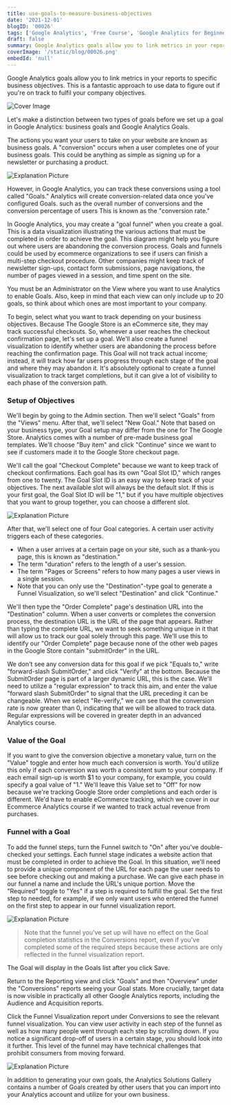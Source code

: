 ```yaml
---
title: use-goals-to-measure-business-objectives
date: '2021-12-01'
blogID: '00026'
tags: ['Google Analytics', 'Free Course', 'Google Analytics for Beginners']
draft: false
summary: Google Analytics goals allow you to link metrics in your reports to specific business objectives. This is a fantastic approach to use data to figure out if you're on track to fulfil your company objectives.
coverImage: '/static/blog/00026.png'
embedId: 'null'
---
```


Google Analytics goals allow you to link metrics in your reports to specific business objectives. This is a fantastic approach to use data to figure out if you're on track to fulfil your company objectives.

![Cover Image](/static/blog/00026.png)

Let's make a distinction between two types of goals before we set up a goal in Google Analytics: business goals and Google Analytics Goals.

The actions you want your users to take on your website are known as business goals. A "conversion" occurs when a user completes one of your business goals. This could be anything as simple as signing up for a newsletter or purchasing a product.

![Explanation Picture](/static/blog/00026_1.png)

However, in Google Analytics, you can track these conversions using a tool called "Goals." Analytics will create conversion-related data once you've configured Goals. such as the overall number of conversions and the conversion percentage of users This is known as the "conversion rate."

In Google Analytics, you may create a "goal funnel" when you create a goal. This is a data visualization illustrating the various actions that must be completed in order to achieve the goal. This diagram might help you figure out where users are abandoning the conversion process. Goals and funnels could be used by ecommerce organizations to see if users can finish a multi-step checkout procedure. Other companies might keep track of newsletter sign-ups, contact form submissions, page navigations, the number of pages viewed in a session, and time spent on the site.

You must be an Administrator on the View where you want to use Analytics to enable Goals. Also, keep in mind that each view can only include up to 20 goals, so think about which ones are most important to your company.

To begin, select what you want to track depending on your business objectives. Because The Google Store is an eCommerce site, they may track successful checkouts. So, whenever a user reaches the checkout confirmation page, let's set up a goal. We'll also create a funnel visualization to identify whether users are abandoning the process before reaching the confirmation page. This Goal will not track actual income; instead, it will track how far users progress through each stage of the goal and where they may abandon it. It's absolutely optional to create a funnel visualization to track target completions, but it can give a lot of visibility to each phase of the conversion path.

### Setup of Objectives

We'll begin by going to the Admin section. Then we'll select "Goals" from the "Views" menu. After that, we'll select "New Goal." Note that based on your business type, your Goal setup may differ from the one for The Google Store. Analytics comes with a number of pre-made business goal templates. We'll choose "Buy item" and click "Continue" since we want to see if customers made it to the Google Store checkout page.

We'll call the goal "Checkout Complete" because we want to keep track of checkout confirmations. Each goal has its own "Goal Slot ID," which ranges from one to twenty. The Goal Slot ID is an easy way to keep track of your objectives. The next available slot will always be the default slot. If this is your first goal, the Goal Slot ID will be "1," but if you have multiple objectives that you want to group together, you can choose a different slot.

![Explanation Picture](/static/blog/00026_2.png)

After that, we'll select one of four Goal categories. A certain user activity triggers each of these categories.

- When a user arrives at a certain page on your site, such as a thank-you page, this is known as "destination."
- The term "duration" refers to the length of a user's session.
- The term "Pages or Screens" refers to how many pages a user views in a single session.
- Note that you can only use the "Destination"-type goal to generate a Funnel Visualization, so we'll select "Destination" and click "Continue."

We'll then type the "Order Complete" page's destination URL into the "Destination" column. When a user converts or completes the conversion process, the destination URL is the URL of the page that appears. Rather than typing the complete URL, we want to seek something unique in it that will allow us to track our goal solely through this page. We'll use this to identify our "Order Complete" page because none of the other web pages in the Google Store contain "submitOrder" in the URL.

We don't see any conversion data for this goal if we pick "Equals to," write "forward-slash SubmitOrder," and click "Verify" at the bottom. Because the SubmitOrder page is part of a larger dynamic URL, this is the case. We'll need to utilize a "regular expression" to track this aim, and enter the value "forward slash SubmitOrder" to signal that the URL preceding it can be changeable. When we select "Re-verify," we can see that the conversion rate is now greater than 0, indicating that we will be allowed to track data. Regular expressions will be covered in greater depth in an advanced Analytics course.

### Value of the Goal

If you want to give the conversion objective a monetary value, turn on the "Value" toggle and enter how much each conversion is worth. You'd utilize this only if each conversion was worth a consistent sum to your company. If each email sign-up is worth $1 to your company, for example, you could specify a goal value of "1." We'll leave this Value set to "Off" for now because we're tracking Google Store order completions and each order is different. We'd have to enable eCommerce tracking, which we cover in our Ecommerce Analytics course if we wanted to track actual revenue from purchases.

### Funnel with a Goal

To add the funnel steps, turn the Funnel switch to "On" after you've double-checked your settings. Each funnel stage indicates a website action that must be completed in order to achieve the Goal. In this situation, we'll need to provide a unique component of the URL for each page the user needs to see before checking out and making a purchase. We can give each phase in our funnel a name and include the URL's unique portion. Move the "Required" toggle to "Yes" if a step is required to fulfill the goal. Set the first step to needed, for example, if we only want users who entered the funnel on the first step to appear in our funnel visualization report.

![Explanation Picture](/static/blog/00026_3.png)

> Note that the funnel you've set up will have no effect on the Goal completion statistics in the Conversions report, even if you've completed some of the required steps because these actions are only reflected in the funnel visualization report.

The Goal will display in the Goals list after you click Save.

Return to the Reporting view and click "Goals" and then "Overview" under the "Conversions" reports seeing your Goal stats. More crucially, target data is now visible in practically all other Google Analytics reports, including the Audience and Acquisition reports.

Click the Funnel Visualization report under Conversions to see the relevant funnel visualization. You can view user activity in each step of the funnel as well as how many people went through each step by scrolling down. If you notice a significant drop-off of users in a certain stage, you should look into it further. This level of the funnel may have technical challenges that prohibit consumers from moving forward.

![Explanation Picture](/static/blog/00026_4.png)

In addition to generating your own goals, the Analytics Solutions Gallery contains a number of Goals created by other users that you can import into your Analytics account and utilize for your own business.
